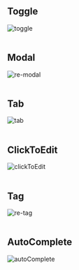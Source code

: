 ## Toggle
![toggle](https://user-images.githubusercontent.com/87534763/153128844-dc63c299-0ce1-4e1d-adf0-f9c176f461db.gif)
</br>
</br>

## Modal
![re-modal](https://user-images.githubusercontent.com/87534763/153131784-f5dee306-f2bc-4d63-9a1f-41f7d397abc3.gif)
</br>
</br>

## Tab
![tab](https://user-images.githubusercontent.com/87534763/153128981-da21c3fe-7c40-482d-a1f7-640081a429da.gif)
</br>
</br>

## ClickToEdit
![clickToEdit](https://user-images.githubusercontent.com/87534763/153129089-b3c0622c-a04d-4ec9-98f6-97aa7fdecdd6.gif)
</br>
</br>

## Tag
![re-tag](https://user-images.githubusercontent.com/87534763/153131839-82818f66-ab90-4c46-870e-02a8f0421dfc.gif)
</br>
</br>

## AutoComplete
![autoComplete](https://user-images.githubusercontent.com/87534763/153129029-d6f48dfe-2f6e-4611-a0f1-c84b90d31f93.gif)
